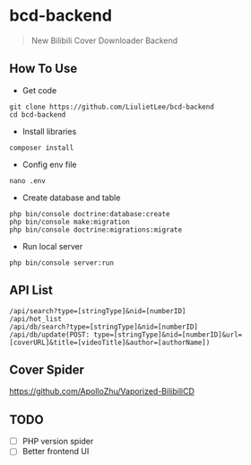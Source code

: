 # bcd-backend
> New Bilibili Cover Downloader Backend

## How To Use
- Get code
```
git clone https://github.com/LiulietLee/bcd-backend
cd bcd-backend
```
- Install libraries
```
composer install
```
- Config env file
```
nano .env
```
- Create database and table
```
php bin/console doctrine:database:create
php bin/console make:migration
php bin/console doctrine:migrations:migrate
```
- Run local server
```
php bin/console server:run
```

## API List
```
/api/search?type=[stringType]&nid=[numberID]
/api/hot_list
/api/db/search?type=[stringType]&nid=[numberID]
/api/db/update(POST: type=[stringType]&nid=[numberID]&url=[coverURL]&title=[videoTitle]&author=[authorName])
```

## Cover Spider
https://github.com/ApolloZhu/Vaporized-BilibiliCD

## TODO
- [ ] PHP version spider
- [ ] Better frontend UI

